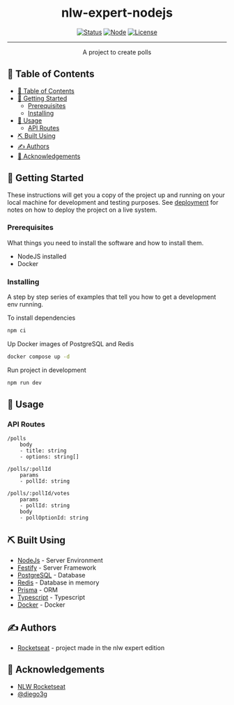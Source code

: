 <h1 align="center">nlw-expert-nodejs</h1>

<div align="center">

[![Status](https://img.shields.io/badge/status-active-success.svg)]()
[![Node](https://img.shields.io/badge/-Node.js-808080?logo=node.js&colorA=404040&logoColor=66cc33)](https://nodejs.org/en)
[![License](https://img.shields.io/badge/license-MIT-blue.svg)](/LICENSE)

</div>

---

<p align="center">
A project to create polls
    <br>
</p>

## 📝 Table of Contents

- [📝 Table of Contents](#-table-of-contents)
- [🏁 Getting Started ](#-getting-started-)
  - [Prerequisites](#prerequisites)
  - [Installing](#installing)
- [🎈 Usage ](#-usage-)
  - [API Routes](#api-routes)
- [⛏️ Built Using ](#️-built-using-)
- [✍️ Authors ](#️-authors-)
- [🎉 Acknowledgements ](#-acknowledgements-)

## 🏁 Getting Started <a name = "getting_started"></a>

These instructions will get you a copy of the project up and running on your local machine for development and testing purposes. See [deployment](#deployment) for notes on how to deploy the project on a live system.

### Prerequisites

What things you need to install the software and how to install them.

- NodeJS installed
- Docker



### Installing

A step by step series of examples that tell you how to get a development env running.

To install dependencies

```bash
npm ci
```

Up Docker images of PostgreSQL and Redis

```bash
docker compose up -d
```

Run project in development

```bash
npm run dev
```

## 🎈 Usage <a name="usage"></a>

### API Routes

    /polls
        body
        - title: string
        - options: string[]

    /polls/:pollId
        params
        - pollId: string

    /polls/:pollId/votes
        params
        - pollId: string
        body
        - pollOptionId: string

## ⛏️ Built Using <a name = "built_using"></a>

- [NodeJs](https://nodejs.org/en/) - Server Environment
- [Festify](https://fastify.dev/) - Server Framework
- [PostgreSQL](https://www.postgresql.org/) - Database
- [Redis](https://redis.io/) - Database in memory
- [Prisma](https://www.prisma.io/) - ORM
- [Typescript](https://www.typescriptlang.org/) - Typescript
- [Docker](https://www.docker.com/) - Docker

## ✍️ Authors <a name = "authors"></a>

- [Rocketseat](https://app.rocketseat.com.br/) - project made in the nlw expert edition

## 🎉 Acknowledgements <a name = "acknowledgement"></a>

- [NLW Rocketseat](https://app.rocketseat.com.br/)
- [@diego3g](https://github.com/diego3g)
